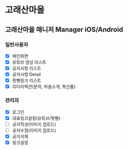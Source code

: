# 고래산마을

## 고래산마을 매니저 Manager iOS/Android

### 일반사용자
 - [X] 메인화면
 - [X] 유튜브 영상 리스트
 - [X] 공지사항 리스트
 - [X] 공지사항 Detail
 - [X] 팟빵링크 리스트
 - [X] 리다이렉션(문의, 마을소개, 특산품)

### 관리자
 - [X] 로그인
 - [X] 대표링크설정(유튜브/팟빵)
 - [ ] 공지작성(이미지 업로드)
 - [ ] 공지수정(이미지 업로드)
 - [X] 공지삭제
 - [X] 링크설정